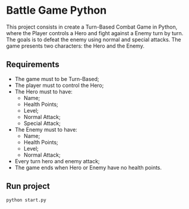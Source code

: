 # Battle Game Python

This project consists in create a Turn-Based Combat Game in Python,
where the Player controls a Hero and fight against a Enemy turn by turn.
The goals is to defeat the enemy using normal and special attacks.
The game presents two characters: the Hero and the Enemy.

## Requirements

- The game must to be Turn-Based;
- The player must to control the Hero;
- The Hero must to have:
  - Name;
  - Health Points;
  - Level;
  - Normal Attack;
  - Special Attack;
- The Enemy must to have:
  - Name;
  - Health Points;
  - Level;
  - Normal Attack;
- Every turn hero and enemy attack;
- The game ends when Hero or Enemy have no health points.

## Run project

```python
python start.py
```
